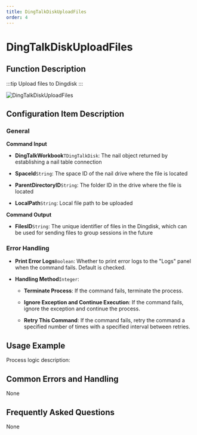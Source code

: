 ```yaml
---
title: DingTalkDiskUploadFiles
order: 4
---
```


# DingTalkDiskUploadFiles

## Function Description

:::tip 
Upload files to Dingdisk
:::

![DingTalkDiskUploadFiles](../../../../assets/DingTalkDiskUploadFiles_command.png)

## Configuration Item Description

### General

**Command Input**

- **DingTalkWorkbook**`TDingTalkDisk`: The nail object returned by establishing a nail table connection

- **SpaceId**`String`: The space ID of the nail drive where the file is located

- **ParentDirectoryID**`String`: The folder ID in the drive where the file is located

- **LocalPath**`String`: Local file path to be uploaded


**Command Output**

- **FilesID**`String`: The unique identifier of files in the Dingdisk, which can be used for sending files to group sessions in the future

### Error Handling

- **Print Error Logs**`Boolean`: Whether to print error logs to the "Logs" panel when the command fails. Default is checked. 

- **Handling Method**`Integer`:

    - **Terminate Process**: If the command fails, terminate the process.

    - **Ignore Exception and Continue Execution**: If the command fails, ignore the exception and continue the process.

    - **Retry This Command**: If the command fails, retry the command a specified number of times with a specified interval between retries.

## Usage Example

Process logic description:

## Common Errors and Handling

None

## Frequently Asked Questions

None

